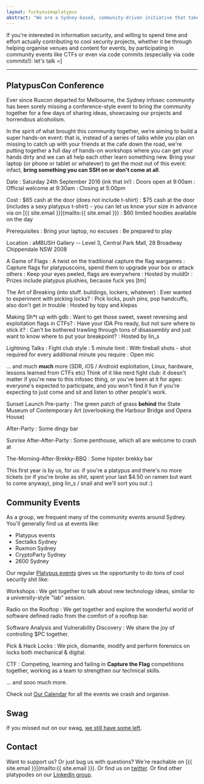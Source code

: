 ```yaml
---
layout: fuckyouimaplatypus
abstract: "We are a Sydney-based, community-driven initiative that takes a hands-on approach in doing cool security stuff: we're less about debating the merits of the latest iteration of the PCI-PTS or whether a particular vulnerability should have a CVSS score of 6.75 or 6.77, and more about bringing together like-minded people to share ideas, work on cool information security projects and participate in community events together. Think of it as a casual infosec fight club of sorts: the only real rule is that you have to play."
---
```


If you're interested in information security, and willing to spend time and effort actually contributing to cool security projects, whether it be through helping organise venues and content for events, by participating in community events like CTFs or even via code commits (especially via code commits!): let's talk =]

***

## PlatypusCon Conference

Ever since Ruxcon departed for Melbourne, the Sydney infosec community has been sorely missing a conference-style event to bring the community together for a few days of sharing ideas, showcasing our projects and horrendous alcoholism.

In the spirit of what brought this community together, we’re aiming to build a super hands-on event: that is, instead of a series of talks while you plan on missing to catch up with your friends at the cafe down the road, we're putting together a full day of hands-on workshops where you can get your hands dirty and we can all help each other learn something new.
Bring your laptop (or phone or tablet or whatever) to get the most out of this event: infact, **bring something you can SSH on or don't come at all**.

Date
: Saturday 24th September 2016 (ink that in!)
: Doors open at 9:00am
: Official welcome at 9:30am
: Closing at 5:00pm

Cost
: $65 cash at the door (does not include t-shirt)
: $75 cash at the door (includes a sexy platypus t-shirt) - you can let us know your size in advance via on [{{ site.email }}](mailto:{{ site.email }})
: $60 limited hoodies available on the day

Prerequisites
: Bring your laptop, no excuses
: Be prepared to play

Location
: aMBUSH Gallery -- Level 3, Central Park Mall, 28 Broadway Chippendale NSW 2008

A Game of Flags
: A twist on the traditional capture the flag wargames
: Capture flags for platypuscoins, spend them to upgrade your box or attack others
: Keep your eyes peeled, flags are everywhere
: Hosted by muld0r
: Prizes include platypus plushies, because fuck yes [tm]

The Art of Breaking (into stuff. buildings, lockers, whatever)
: Ever wanted to experiment with picking locks?
: Pick locks, push pins, pop handcuffs, also don't get in trouble
: Hosted by topy and klepas

Making Sh*t up with gdb
: Want to get those sweet, sweet reversing and exploitation flags in CTFs?
: Have your IDA Pro ready, but not sure where to stick it?
: Can't be bothered trawling through tons of disassembly and just want to know where to put your breakpoint?
: Hosted by lin_s

Lightning Talks
: Fight club style
: 5 minute limit
: With fireball shots - shot required for every additional minute you require
: Open mic

... and much **much** more (SDR, iOS / Android exploitation, Linux, hardware, lessons learned from CTFs etc)
Think of it like nerd fight club: it doesn't matter if you're new to this infosec thing, or you've been at it for ages: everyone's expected to participate, and you won't find it fun if you're expecting to just come and sit and listen to other people's work.

Sunset Launch Pre-party
: The green patch of grass **behind** the State Museum of Contemporary Art (overlooking the Harbour Bridge and Opera House)

After-Party
: Some dingy bar

Sunrise After-After-Party
: Some penthouse, which all are welcome to crash at

The-Morning-After-Brekky-BBQ
: Some hipster brekky bar

This first year is by us, for us: if you're a platypus and there's no more tickets (or if you're broke as shit, spent your last $4.50 on ramen but want to come anyway), ping lin_s / snail and we'll sort you out :)

## Community Events

As a group, we frequent many of the community events around Sydney. You'll generally find us at events like:

- Platypus events
- Sectalks Sydney
- Ruxmon Sydney
- CryptoParty Sydney
- 2600 Sydney

Our regular [Platypus events](http://www.meetup.com/en-AU/OWASP-Sydney-Web-Application-Security-Group/) gives us the opportunity to do tons of cool security shit like:

Workshops
: We get together to talk about new technology ideas, similar to a university-style "lab" session.

Radio on the Rooftop
: We get together and explore the wonderful world of software defined radio from the comfort of a rooftop bar.

Software Analysis and Vulnerability Discovery
: We share the joy of controlling $PC together.

Pick & Hack Locks
: We pick, dismantle, modify and perform forensics on locks both mechanical & digital.

CTF
: Competing, learning and failing in **Capture the Flag** competitions together, working as a team to strengthen our technical skills.

... and sooo much more.

Check out [Our Calendar](https://calendar.google.com/calendar/embed?height=600&wkst=1&bgcolor=%23FFFFFF&src=calendar%40letsjusthackshit.org&color=%231B887A&src=letsjusthackshit.org_faab9rp3dv6p5q60fqm80r5gu8%40group.calendar.google.com&color=%236B3304&src=ctftime%40gmail.com&color=%23B1365F&src=dgchlqmn2t1tet4f5ruen9aluc5kol6m%40import.calendar.google.com&color=%236B3304&src=re1qasj6g59ll5sni9he7rm52uf4744t%40import.calendar.google.com&color=%23AB8B00&ctz=Australia%2FSydney) for all the events we crash and organise.

## Swag

If you missed out on our swag, 
[we still have some left](https://www.stickermule.com/user/1070711202/stickers).

## Contact

Want to support us? Or just bug us with questions? We're reachable on [{{ site.email }}](mailto:{{ site.email }}).
Or find us on [twitter](https://twitter.com/platypuspartay).
Or find other platypodes on our [LinkedIn group](https://www.linkedin.com/groups/7051231/).
